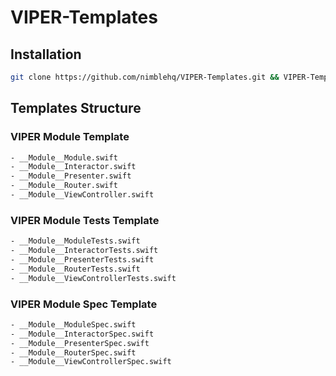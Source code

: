 # VIPER-Templates

## Installation

```sh
git clone https://github.com/nimblehq/VIPER-Templates.git && VIPER-Templates/install.sh
```

## Templates Structure

### VIPER Module Template

```sh
- __Module__Module.swift
- __Module__Interactor.swift
- __Module__Presenter.swift
- __Module__Router.swift
- __Module__ViewController.swift
```

### VIPER Module Tests Template

```sh
- __Module__ModuleTests.swift
- __Module__InteractorTests.swift
- __Module__PresenterTests.swift
- __Module__RouterTests.swift
- __Module__ViewControllerTests.swift
```

### VIPER Module Spec Template

```sh
- __Module__ModuleSpec.swift
- __Module__InteractorSpec.swift
- __Module__PresenterSpec.swift
- __Module__RouterSpec.swift
- __Module__ViewControllerSpec.swift
```
